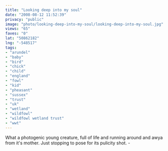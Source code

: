```yaml
---
title: "Looking deep into my soul"
date: "2008-08-12 11:52:39"
privacy: "public"
image: "photo/looking-deep-into-my-soul/looking-deep-into-my-soul.jpg"
views: "65"
faves: "0"
lat: "50862182"
lng: "-548517"
tags:
- "arundel"
- "baby"
- "bird"
- "chick"
- "child"
- "england"
- "fowl"
- "kid"
- "pheasant"
- "sussex"
- "trust"
- "uk"
- "wetland"
- "wildfowl"
- "wildfowl wetland trust"
- "wwt"
---
```

What a photogenic young creature, full of life and running around and awya from it's mother. Just stopping to pose for its pulicity shot. - <a href="/photos/2008/08/12/looking-deep-into-my-soul"></a>
